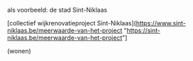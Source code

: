 als voorbeeld: de stad Sint-Niklaas  

\[collectief wijkrenovatieproject Sint-Niklaas\](<https://www.sint-niklaas.be/meerwaarde-van-het-project> "<https://sint-niklaas.be/meerwaarde-van-het-project>"\]

(wonen)
